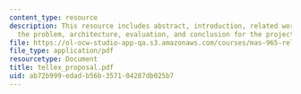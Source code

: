 ```yaml
---
content_type: resource
description: This resource includes abstract, introduction, related work, defining
  the problem, architecture, evaluation, and conclusion for the project proposal.
file: https://ol-ocw-studio-app-qa.s3.amazonaws.com/courses/mas-965-relational-machines-spring-2005/ab72b999edadb56b357104287db025b7_tellex_proposal.pdf
file_type: application/pdf
resourcetype: Document
title: tellex_proposal.pdf
uid: ab72b999-edad-b56b-3571-04287db025b7
---
```

